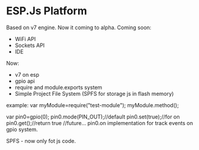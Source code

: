ESP.Js Platform
======

Based on v7 engine. Now it coming to alpha.
Coming soon:
- WiFi API
- Sockets API
- IDE

Now:
- v7 on esp
- gpio api
- require and module.exports system
- Simple Project File System (SPFS for storage js in flash memory)

example:
 var myModule=require("test-module");
 myModule.method();

 var pin0=gpio(0);
 pin0.mode(PIN_OUT);//default
 pin0.set(true);//for on
 pin0.get();//return true
 //future...
 pin0.on implementation for track events on gpio system.

SPFS - now only fot js code.